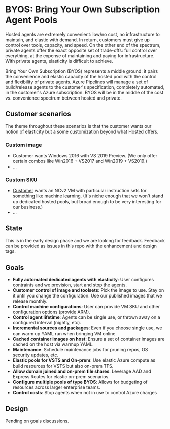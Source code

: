 # BYOS: Bring Your Own Subscription Agent Pools

Hosted agents are extremely convenient: low/no cost, no infrastructure to maintain, and elastic with demand.
In return, customers must give up control over tools, capacity, and speed.
On the other end of the spectrum, private agents offer the exact opposite set of trade-offs: full control over everything, at the expense of maintaining and paying for infrastructure.
With private agents, elasticity is difficult to achieve.

Bring Your Own Subscription (BYOS) represents a middle ground:
it pairs the convenience and elastic capacity of the hosted pool with the control and flexibility of private agents.
Azure Pipelines will manage a set of build/release agents to the customer's specification, completely automated, in the customer's Azure subscription.
BYOS will be in the middle of the cost vs. convenience spectrum between hosted and private.

## Customer scenarios

The theme throughout these scenarios is that the customer wants our notion of elasticity but a some customization beyond what Hosted offers.

### Custom image

* Customer wants Windows 2016 with VS 2019 Preview. (We only offer certain combos like Win2016 + VS2017 and Win2019 + VS2019.)
* ...

### Custom SKU

* [Customer](https://github.com/MicrosoftDocs/vsts-docs/issues/2985) wants an NCv2 VM with particular instruction sets for something like machine learning. (It's niche enough that we won't stand up dedicated hosted pools, but broad enough to be very interesting for our business.)
* ...

## State

This is in the early design phase and we are looking for feedback.  Feedback can be provided as issues in this repo with the enhancement and design tags.

## Goals

- **Fully automated dedicated agents with elasticity**: User configures contraints and we provision, start and stop the agents.
- **Customer control of image and toolsets**: Pick the image to use.  Stay on it until you change the configuration.  Use our published images that we release monthly.
- **Control machine configurations**: User can provide VM SKU and other configuration options (provide ARM).
- **Control agent lifetime**: Agents can be single use, or thrown away on a configured interval (nightly, etc).
- **Incremental sources and packages**: Even if you choose single use, we can warm up YAML run when bringing VM online. 
- **Cached container images on host**: Ensure a set of container images are cached on the host via warmup YAML.
- **Maintenance**: Schedule maintenance jobs for pruning repos, OS security updates, etc.
- **Elastic pools for VSTS and On-prem**:  Use elastic Azure compute as build resources for VSTS but also on-prem TFS.
- **Allow domain joined and on-prem file shares**: Leverage AAD and Express Routes for elastic on-prem scenarios.
- **Configure multiple pools of type BYOS**: Allows for budgeting of resources across larger enterprise teams.
- **Control costs**: Stop agents when not in use to control Azure charges

## Design

Pending on goals discussions.



